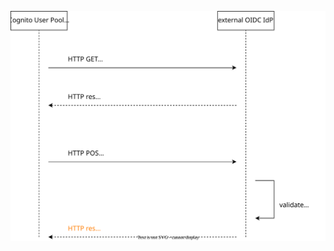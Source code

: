 ![UML Diagram with detailed request flow when using this sample](assets/images/cognito-private-key-jwt-uml.svg)
